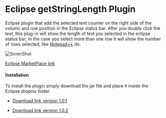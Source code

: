 # Eclipse getStringLength Plugin

Eclipse plugin that add the selected text counter on the right side of the column and row position in the Eclipse status bar.
After you double click the text, this plug-in will show the length of text you selected in the eclipse status bar; in the case you select more than one row it will show the number of rows selected, like [Notepad++](https://notepad-plus-plus.org) do.

![ScrenShot](http://i.imgur.com/5ZSzZss.png)

[Eclipse MarketPlace link](https://marketplace.eclipse.org/content/getstringlength)

#### Installation 

To install the plugin simply download the jar file and place it inside the Eclipse dropins folder.

 * [Download link version 1.0.1](https://github.com/aleroot/getStringLength/blob/master/dist/plugins/com.lyf.plugin.getStringLength_1.0.1.201603251133.jar)

 * [Download link version 1.0.2](https://github.com/aleroot/getStringLength/blob/master/dist/plugins/com.lyf.plugin.getStringLength_1.0.2.201604211351.jar)
